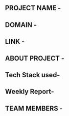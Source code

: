## PROJECT NAME -


## DOMAIN - 



## LINK - 


## ABOUT PROJECT - 


## Tech Stack used-


## Weekly Report-


## TEAM MEMBERS -
